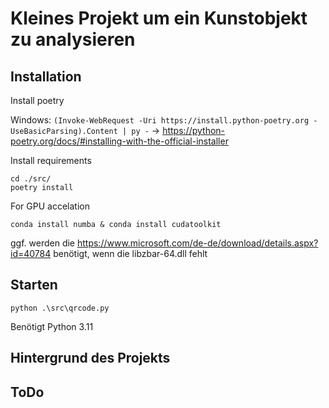 # Kleines Projekt um ein Kunstobjekt zu analysieren

## Installation

Install poetry

Windows:
`(Invoke-WebRequest -Uri https://install.python-poetry.org -UseBasicParsing).Content | py -`
-> https://python-poetry.org/docs/#installing-with-the-official-installer

Install requirements

```
cd ./src/
poetry install
```

For GPU accelation

```
conda install numba & conda install cudatoolkit
```

ggf. werden die https://www.microsoft.com/de-de/download/details.aspx?id=40784 benötigt, wenn die libzbar-64.dll fehlt

## Starten

```
python .\src\qrcode.py
```

Benötigt Python 3.11

## Hintergrund des Projekts

## ToDo
